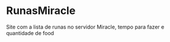 # RunasMiracle
Site com a lista de runas no servidor Miracle, tempo para fazer e quantidade de food
